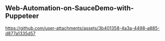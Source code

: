 ## Web-Automation-on-SauceDemo-with-Puppeteer



https://github.com/user-attachments/assets/3b401358-4a3a-4498-a885-d877a1335d57

